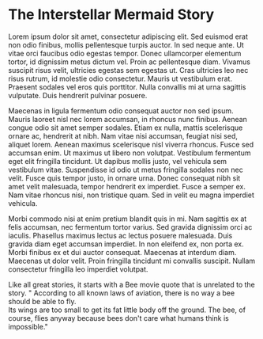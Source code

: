 # The Interstellar Mermaid Story
Lorem ipsum dolor sit amet, consectetur adipiscing elit. Sed euismod erat non odio finibus, mollis pellentesque turpis auctor. In sed neque ante. Ut vitae orci faucibus odio egestas tempor. Donec ullamcorper elementum tortor, id dignissim metus dictum vel. Proin ac pellentesque diam. Vivamus suscipit risus velit, ultricies egestas sem egestas ut. Cras ultricies leo nec risus rutrum, id molestie odio consectetur. Mauris ut vestibulum erat. Praesent sodales vel eros quis porttitor. Nulla convallis mi at urna sagittis vulputate. Duis hendrerit pulvinar posuere.

Maecenas in ligula fermentum odio consequat auctor non sed ipsum. Mauris laoreet nisl nec lorem accumsan, in rhoncus nunc finibus. Aenean congue odio sit amet semper sodales. Etiam ex nulla, mattis scelerisque ornare ac, hendrerit at nibh. Nam vitae nisi accumsan, feugiat nisi sed, aliquet lorem. Aenean maximus scelerisque nisl viverra rhoncus. Fusce sed accumsan enim. Ut maximus ut libero non volutpat. Vestibulum fermentum eget elit fringilla tincidunt. Ut dapibus mollis justo, vel vehicula sem vestibulum vitae. Suspendisse id odio ut metus fringilla sodales non nec velit. Fusce quis tempor justo, in ornare urna. Donec consequat nibh sit amet velit malesuada, tempor hendrerit ex imperdiet. Fusce a semper ex. Nam vitae rhoncus nisi, non tristique quam. Sed in velit eu magna imperdiet vehicula.

Morbi commodo nisi at enim pretium blandit quis in mi. Nam sagittis ex at felis accumsan, nec fermentum tortor varius. Sed gravida dignissim orci ac iaculis. Phasellus maximus lectus ac lectus posuere malesuada. Duis gravida diam eget accumsan imperdiet. In non eleifend ex, non porta ex. Morbi finibus ex et dui auctor consequat. Maecenas at interdum diam. Maecenas ut dolor velit. Proin fringilla tincidunt mi convallis suscipit. Nullam consectetur fringilla leo imperdiet volutpat.

Like all great stories, it starts with a Bee movie quote that is unrelated to the story.
" According to all known laws
of aviation,
there is no way a bee
should be able to fly.  
Its wings are too small to get
its fat little body off the ground.
The bee, of course, flies anyway
because bees don't care
what humans think is impossible."